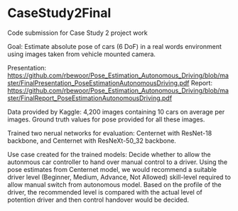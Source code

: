 # CaseStudy2Final
Code submission for Case Study 2 project work

Goal: Estimate absolute pose of cars (6 DoF) in a real words environment using images taken from vehicle mounted camera. 

Presentation: https://github.com/rbewoor/Pose_Estimation_Autonomous_Driving/blob/master/FinalPresentation_PoseEstimationAutonomousDriving.pdf 
Report: https://github.com/rbewoor/Pose_Estimation_Autonomous_Driving/blob/master/FinalReport_PoseEstimationAutonomousDriving.pdf 

Data provided by Kaggle: 4,200 images containing 10 cars on average per images. Ground truth values for pose provided for all these images.

Trained two nerual networks for evaluation: Centernet with ResNet-18 backbone, and Centernet with ResNeXt-50_32 backbone.

Use case created for the trained models: Decide whether to allow the autonmous car controller to hand over manual control to a driver. Using the pose estimates from Centernet model, we would recommend a suitable driver level (Beginner, Medium, Advance, Not Allowed) skill-level required to allow manual switch from autonomous model. Based on the profile of the driver, the recommended level is compared with the actual level of potention driver and then control handover would be decided.


